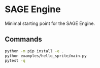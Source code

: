 # SAGE Engine

Minimal starting point for the SAGE Engine.

## Commands

```bash
python -m pip install -e .
python examples/hello_sprite/main.py
pytest -q
```
